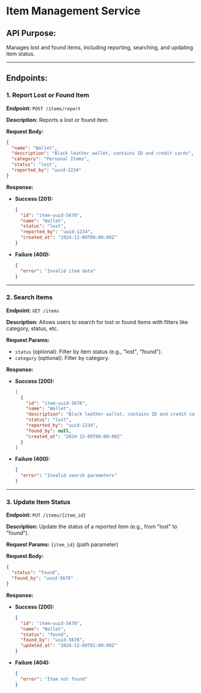 # Item Management Service

## API Purpose:
Manages lost and found items, including reporting, searching, and updating item status.

---

## Endpoints:

### 1. Report Lost or Found Item

**Endpoint:** `POST /items/report`

**Description:** Reports a lost or found item.

**Request Body:**
```json
{
  "name": "Wallet",
  "description": "Black leather wallet, contains ID and credit cards",
  "category": "Personal Items",
  "status": "lost",
  "reported_by": "uuid-1234"
}
```

**Response:**

- **Success (201):**
  ```json
  {
    "id": "item-uuid-5678",
    "name": "Wallet",
    "status": "lost",
    "reported_by": "uuid-1234",
    "created_at": "2024-12-09T00:00:00Z"
  }
  ```

- **Failure (400):**
  ```json
  {
    "error": "Invalid item data"
  }
  ```

---

### 2. Search Items

**Endpoint:** `GET /items`

**Description:** Allows users to search for lost or found items with filters like category, status, etc.

**Request Params:**
- `status` (optional): Filter by item status (e.g., "lost", "found").
- `category` (optional): Filter by category.

**Response:**

- **Success (200):**
  ```json
  [
    {
      "id": "item-uuid-5678",
      "name": "Wallet",
      "description": "Black leather wallet, contains ID and credit cards",
      "status": "lost",
      "reported_by": "uuid-1234",
      "found_by": null,
      "created_at": "2024-12-09T00:00:00Z"
    }
  ]
  ```

- **Failure (400):**
  ```json
  {
    "error": "Invalid search parameters"
  }
  ```

---

### 3. Update Item Status

**Endpoint:** `PUT /items/{item_id}`

**Description:** Update the status of a reported item (e.g., from "lost" to "found").

**Request Params:** `{item_id}` (path parameter)

**Request Body:**
```json
{
  "status": "found",
  "found_by": "uuid-5678"
}
```

**Response:**

- **Success (200):**
  ```json
  {
    "id": "item-uuid-5678",
    "name": "Wallet",
    "status": "found",
    "found_by": "uuid-5678",
    "updated_at": "2024-12-09T01:00:00Z"
  }
  ```

- **Failure (404):**
  ```json
  {
    "error": "Item not found"
  }
  
